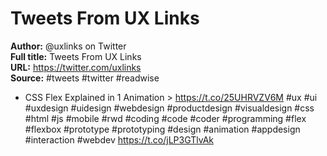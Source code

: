 # Tweets From UX Links

**Author:** @uxlinks on Twitter  
**Full title:** Tweets From UX Links  
**URL:** https://twitter.com/uxlinks  
**Source:** #tweets #twitter #readwise

- CSS Flex Explained in 1 Animation > https://t.co/25UHRVZV6M
  #ux #ui #uxdesign #uidesign #webdesign #productdesign #visualdesign #css #html #js #mobile #rwd #coding #code #coder #programming #flex #flexbox #prototype #prototyping #design #animation #appdesign #interaction #webdev https://t.co/jLP3GTlvAk 
   

